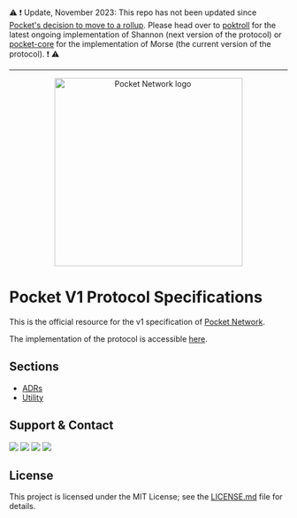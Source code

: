 ⚠️ ❗ Update, November 2023: This repo has not been updated since [Pocket's decision to move to a rollup](https://www.pokt.network/blog/pokt-network-rolling-into-the-modular-future-of-the-protocol-a-technical-deep-dive). Please head over to [poktroll](https://github.com/pokt-network/poktroll) for the latest ongoing implementation of Shannon (next version of the protocol) or [pocket-core](https://github.com/pokt-network/pocket-core) for the implementation of Morse (the current version of the protocol). ❗ ⚠️

---

<div align="center">
  <a href="https://www.pokt.network">
    <img src="https://user-images.githubusercontent.com/2219004/151564884-212c0e40-3bfa-412e-a341-edb54b5f1498.jpeg" alt="Pocket Network logo" width="340"/>
  </a>
</div>

# Pocket V1 Protocol Specifications

This is the official resource for the v1 specification of [Pocket Network](https://pokt.network).

The implementation of the protocol is accessible [here](https://github.com/pokt-network/pocket).

## Sections

- [ADRs](ADRs/README.md)
- [Utility](utility/README.md)

## Support & Contact

<div>
  <a  href="https://twitter.com/poktnetwork" ><img src="https://img.shields.io/twitter/url/http/shields.io.svg?style=social"></a>
  <a href="https://t.me/POKTnetwork"><img src="https://img.shields.io/badge/Telegram-blue.svg"></a>
  <a href="https://www.facebook.com/POKTnetwork" ><img src="https://img.shields.io/badge/Facebook-red.svg"></a>
  <a href="https://research.pokt.network"><img src="https://img.shields.io/discourse/https/research.pokt.network/posts.svg"></a>
</div>

## License

This project is licensed under the MIT License; see the [LICENSE.md](LICENSE.md) file for details.
